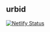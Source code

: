 ## urbid

[![Netlify Status](https://api.netlify.com/api/v1/badges/42b25fa0-f8d5-405a-a118-842886d51f98/deploy-status)](https://app.netlify.com/sites/hs-plus/deploys)
